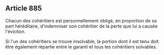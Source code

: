 Article 885
----
Chacun des cohéritiers est personnellement obligé, en proportion de sa part
héréditaire, d'indemniser son cohéritier de la perte que lui a causée
l'éviction.

Si l'un des cohéritiers se trouve insolvable, la portion dont il est tenu doit
être également répartie entre le garanti et tous les cohéritiers solvables.
